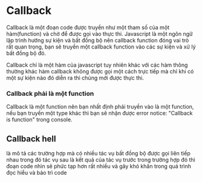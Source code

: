 # Callback


Callback là một đoạn code được truyền như một tham số của một hàm(function)
và chờ để được gọi vào thực thi. Javascript là một ngôn ngữ lập trình hướng sự kiện
và bất đồng bộ nên callback function đóng vai trò rất quan trọng, bạn sẽ truyền một
callback function vào các sự kiện và xử lý bất đồng bộ đó.

Callback chỉ là một hàm của javascript tuy nhiên khác với các hàm thông
thường khác hàm callback không được gọi một cách trực tiếp mà chỉ khi có một sự kiện nào
đó diễn ra thì chúng mới được thực thi.

### Callback phải là một function
Callback là một function nên bạn nhất định phải truyền vào là một function,
nếu bạn truyền một type khác thì bạn sẽ nhận được error notice:
"Callback is function" trong console.

## Callback hell

là mô tả các trường hợp mà có nhiều tác vụ bất đồng bộ được gọi liên tiếp nhau trong đó tác vụ sau
là kết quả của tác vụ trước trong trường hợp đó thì đoạn code nhìn sẽ phức tạp hơn rất nhiều
và gây khó khăn trong quá trình đọc hiểu và bảo trì code